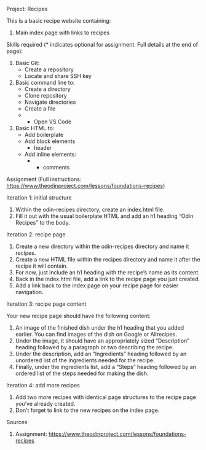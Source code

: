 <!-- TO DO: 
- Continue updating skills and sources as you go along -->

Project: Recipes

This is a basic recipe website containing:
1. Main index page with links to recipes

Skills required (* indicates optional for assignment. Full details at the end of page):
1. Basic Git:
    - Create a repository
    - Locate and share SSH key
2. Basic command line to:
    - Create a directory
    - Clone repository
    - Navigate directories
    - Create a file
    - * Open VS Code
3. Basic HTML to:
    - Add boilerplate
    - Add block elements
        - header
    - Add inline elements:
        - * comments

Assignment (Full instructions: https://www.theodinproject.com/lessons/foundations-recipes)

Iteration 1: initial structure
1. Within the odin-recipes directory, create an index.html file.
2. Fill it out with the usual boilerplate HTML and add an h1 heading “Odin Recipes” to the body.

Iteration 2: recipe page
1. Create a new directory within the odin-recipes directory and name it recipes.
2. Create a new HTML file within the recipes directory and name it after the recipe it will contain. 
3. For now, just include an h1 heading with the recipe’s name as its content.
4. Back in the index.html file, add a link to the recipe page you just created. 
5. Add a link back to the index page on your recipe page for easier navigation. 

Iteration 3: recipe page content

Your new recipe page should have the following content:
1. An image of the finished dish under the h1 heading that you added earlier. You can find images of the dish on Google or Allrecipes.
2. Under the image, it should have an appropriately sized “Description” heading followed by a paragraph or two describing the recipe.
3. Under the description, add an “Ingredients” heading followed by an unordered list of the ingredients needed for the recipe.
4. Finally, under the ingredients list, add a “Steps” heading followed by an ordered list of the steps needed for making the dish.

Iteration 4: add more recipes
1. Add two more recipes with identical page structures to the recipe page you’ve already created.
2. Don’t forget to link to the new recipes on the index page.

Sources
1. Assignment: https://www.theodinproject.com/lessons/foundations-recipes